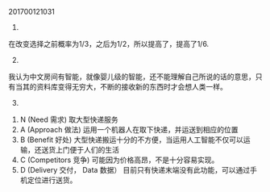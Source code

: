 201700121031

1.
在改变选择之前概率为1/3，之后为1/2，所以提高了，提高了1/6.

2.
我认为中文房间有智能，就像婴儿级的智能，还不能理解自己所说的话的意思，只有当其的资料库变得无穷大，不断的接收新的东西时才会想人类一样。

3.
1) N (Need 需求)
取大型快递服务
2) A (Approach 做法)
运用一个机器人在取下快递，并运送到相应的位置
3) B (Benefit 好处)
大型快递搬运十分的不方便，当运用人工智能不仅可以运输，还送货上门便于人们的生活
4) C (Competitors 竞争)
可能因为价格高昂，不是十分容易实现。
5) D (Delivery 交付， Data 数据）
目前只有快递末端没有此功能，可以通过手机定位进行送货。
